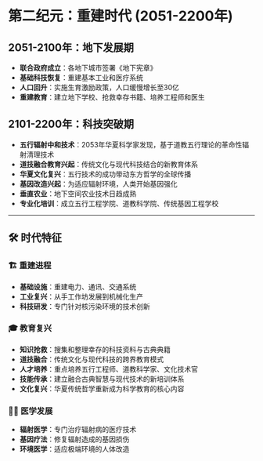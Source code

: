 # 第二纪元：重建时代 (2051-2200年)

## 2051-2100年：地下发展期
- **联合政府成立**：各地下城市签署《地下宪章》
- **基础科技恢复**：重建基本工业和医疗系统
- **人口回升**：实施生育激励政策，人口缓慢增长至30亿
- **重建教育**：建立地下学校、抢救幸存书籍、培养工程师和医生

## 2101-2200年：科技突破期
- **五行辐射中和技术**：2053年华夏科学家发现，基于道教五行理论的革命性辐射清理技术
- **道技融合教育兴起**：传统文化与现代科技结合的新教育体系
- **华夏文化复兴**：五行技术的成功带动东方哲学的全球传播
- **基因改造兴起**：为适应辐射环境，人类开始基因强化
- **垂直农业**：地下空间农业技术日趋成熟
- **专业化培训**：成立五行工程学院、道教科学院、传统基因工程学校

---

## 🛠️ 时代特征

### 🏗️ 重建进程
- **基础设施**：重建电力、通讯、交通系统
- **工业复兴**：从手工作坊发展到机械化生产
- **科技研发**：专门针对核污染环境的技术创新

### 🎓 教育复兴
- **知识抢救**：搜集和整理幸存的科技资料与古典典籍
- **道技融合**：传统文化与现代科技的跨界教育模式
- **人才培养**：重点培养五行工程师、道教科学家、文化技术官
- **技能传承**：建立融合古典智慧与现代技术的新培训体系
- **文化复兴**：华夏传统哲学重新成为科学教育的核心内容

### 👨‍⚕️ 医学发展
- **辐射医学**：专门治疗辐射病的医疗技术
- **基因疗法**：修复辐射造成的基因损伤
- **环境医学**：适应极端环境的人体改造 